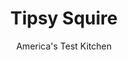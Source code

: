 ---
layout: ../../layouts/MarkdownPostLayout.astro
title: Tipsy Squire
author: America's Test Kitchen
pubDate: 2023-03-15
description: "Whats the secret to a great trifle? According to an old-fashioned American recipe, the answer is stale cake, jam (not fruit), and a stiff shot of sherry."
image_url: https://res.cloudinary.com/hksqkdlah/image/upload/ar_1:1,c_fill,dpr_2.0,f_auto,fl_lossy.progressive.strip_profile,g_faces:auto,q_auto:low,w_344/4628_sfs-tipsy-squire-318097
tags: ["Desserts or Baked Goods","Make Ahead","Cakes","Puddings, Custards, Gelatins, & Souffles","Lost Recipes"]
calories: 6479
protein: 4
carbohydrates: 46
fats: 
fiber: 1
ingredients: ["2 cups, heavy cream","1/2 cup (3½ ounces), sugar","pinch, table salt","5 , large egg yolks","3 tablespoons, cornstarch","4 tablespoons, unsalted butter, cold, cut into 4 pieces","1 1/2 teaspoons, vanilla extract","2 , (8-inch) round stale sponge cakes (each about 1 1/2 inches thick), homemade or store-bought","1 1/2 cups, cream sherry","1 cup, seedless raspberry jam","2 cups, heavy cream","40 , small almond macaroons or amaretti cookies, homemade or store-bought","1 cup, fresh raspberries"]
serves: 12
time: ""
instructions: ["For the Custard:","Heat cream, 6 tablespoons sugar, and salt in heavy saucepan over medium heat until simmering, stirring occasionally to dissolve sugar. Meanwhile, whisk egg yolks in medium bowl until thoroughly combined. Whisk in remaining 2 tablespoons sugar until sugar begins to dissolve. Whisk in cornstarch until mixture is pale yellow and thick, about 30 seconds.","When cream mixture reaches full simmer, gradually whisk half into yolk mixture to temper. Return mixture to saucepan, scraping bowl with rubber spatula; return to simmer over medium heat, whisking constantly, until 3 or 4 bubbles burst on surface and mixture is thickened, about 1 minute. Off heat, whisk in butter and vanilla. Transfer mixture to bowl, press plastic wrap directly on surface, and refrigerate until set, at least 3 hours or up to 2 days.","For Trifle:","Slice each cake round in half horizontally. Brush each cut side of one cake with 1/4 cup sherry, then spread with 1/4 cup jam. Stack 2 cut sides together (resulting in jam sandwich). Repeat with second cake to make second jam sandwich. Cut each cake into 5 long slices, then cut 5 more slices crosswise. (Reserve small jam cakes for nibbling; you will need 30 to 40 of the larger jam cakes for step 3.)","Beat cream and 1/4 cup sherry with electric mixer at medium-high speed to soft peaks. Reduce speed to low, gradually add custard, and mix well, about 1 minute. Toss macaroons with remaining 1/4 cup sherry in large bowl.","Arrange 12 to 14 (depending on size) macaroons in single layer to cover bottom of 3-quart trifle bowl. Spoon 2 cups custard mixture evenly over macaroons. Arrange 15 to 20 jam cakes in single layer on custard. Top with 2 cups custard mixture. Repeat layering of cookies, custard mixture, jam cakes, and custard mixture once more. Arrange remaining 12 to 16 macaroons in circle midway between rim of bowl and center of trifle, so that they stick up slightly like a crown. Cover tightly with plastic wrap and refrigerate at least 12 hours or up to 2 days. When ready to serve, pile raspberries inside macaroons."]
nutrition: ["140 mg Potassium","107 mg Phosphorus","78 mg Calcium","13 mg Magnesium","114 mg Sodium","36 g Fat","11 g Monounsaturated","1 g Polyunsaturated","5 mg Vitamin C","1 µg Vitamin D","213 mg Cholesterol","21 g Saturated","1 g Fiber","9 µg Folic acid","21 µg Folate (food)","26 g Sugars","4 µg Vitamin K","80 g Water","46 g Carbs","38 µg Folate equivalent (total)","4 g Protein","1 mg Vitamin E","393 µg Vitamin A","539 kcal Energy","21 g Sugars, added","6479 calories"]
notes: "The beauty of this trifle is that most of the components can (if not should) be made in advance. Once assembled, Tipsy Squire actually improves after an overnight stay in the fridge. You’ll need a 3-quart trifle dish to make this impressive dessert. Bake shops sell sponge cake in various sizes; just trim larger cakes to suit this recipe. To stale cake rounds, leave them uncovered on the counter overnight or place them on a wire rack over a baking sheet in a 200-degree oven for 3 hours."
---
